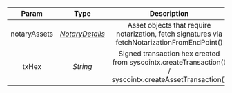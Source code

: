 |                  Param                   |   Type   |                         Description                          | Required |
| :--------------------------------------: | :------: | :----------------------------------------------------------: | :------: |
| notaryAssets | [*NotaryDetails*](/docs/dev-resources/documentation/javascript-sdk-ref/types#notarydetails) | Asset objects that require notarization, fetch signatures via fetchNotarizationFromEndPoint() |    yes     |
|                  txHex                   | *String* | Signed transaction hex created from syscointx.createTransaction() / syscointx.createAssetTransaction() |    yes     |
